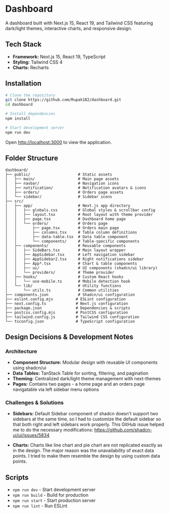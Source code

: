 # Dashboard

A dashboard built with Next.js 15, React 19, and Tailwind CSS featuring dark/light themes, interactive charts, and responsive design.


## Tech Stack

- **Framework:** Next.js 15, React 19, TypeScript
- **Styling:** Tailwind CSS 4
- **Charts:** Recharts

## Installation

```bash
# Clone the repository
git clone https://github.com/Rupak182/dashboard.git
cd dashboard

# Install dependencies
npm install

# Start development server
npm run dev
```

Open [http://localhost:3000](http://localhost:3000) to view the application.

## Folder Structure

```
dashboard/
├── public/                     # Static assets
│   ├── main/                   # Main page assets
│   ├── navbar/                 # Navigation icons
│   ├── notification/           # Notification avatars & icons
│   ├── orders/                 # Orders page assets
│   └── sidebar/                # Sidebar icons
├── src/
│   ├── app/                    # Next.js app directory
│   │   ├── globals.css         # Global styles & scrollbar config
│   │   ├── layout.tsx          # Root layout with theme provider
│   │   ├── page.tsx            # Dashboard home page
│   │   └── orders/             # Orders page
│   │       ├── page.tsx        # Orders main page
│   │       ├── columns.tsx     # Table column definitions
│   │       ├── data-table.tsx  # Data table component
│   │       └── components/     # Table-specific components
│   ├── components/             # Reusable components
│   │   ├── SideBars.tsx        # Main layout wrapper
│   │   ├── AppSidebar.tsx      # Left navigation sidebar
│   │   ├── AppSidebar2.tsx     # Right notifications sidebar
│   │   ├── App*.tsx            # Chart & table components
│   │   ├── ui/                 # UI components (shadcn/ui library)
│   │   └── providers/          # Theme provider
│   ├── hooks/                  # Custom React hooks
│   │   └── use-mobile.ts       # Mobile detection hook
│   └── lib/                    # Utility functions
│       └── utils.ts            # Common utilities
├── components.json             # Shadcn/ui configuration
├── eslint.config.mjs          # ESLint configuration
├── next.config.ts             # Next.js configuration
├── package.json               # Dependencies & scripts
├── postcss.config.mjs         # PostCSS configuration
├── tailwind.config.js         # Tailwind CSS configuration
└── tsconfig.json              # TypeScript configuration
```

## Design Decisions & Development Notes

### Architecture
- **Component Structure:** Modular design with reusable UI components using shadcn/ui
- **Data Tables:** TanStack Table for sorting, filtering, and pagination
- **Theming:** Centralized dark/light theme management with next-themes
- **Pages:** Contains two pages - a home page and an orders page navigatable via left sidebar menu options



### Challenges & Solutions
- **Sidebars:** Default Sidebar component of shadcn doesn't support two sidebars at the same time, so I had to customize the default sidebar so that both right and left sidebars work properly. This GitHub issue helped me to do the necessary modifications: https://github.com/shadcn-ui/ui/issues/5834

- **Charts:** Charts like line chart and pie chart are not replicated exactly as in the design. The major reason was the unavailability of exact data points. I tried to make them resemble the design by using custom data points.


## Scripts

- `npm run dev` - Start development server
- `npm run build` - Build for production
- `npm run start` - Start production server
- `npm run lint` - Run ESLint

